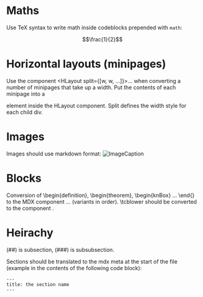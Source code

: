 # Maths

Use TeX syntax to write math inside codeblocks prepended with `math`:

```math
\frac{1}{2}
```

# Horizontal layouts (minipages)

Use the component <HLayout split={[w, w, ...]}>...</HLayout> when converting a number of minipages that take up a width. Put the contents of each minipage into a <div> element inside the HLayout component. Split defines the width style for each child div.

# Images

Images should use markdown format:
![ImageCaption](./images/name.png)

# Blocks

Conversion of \begin{definition}, \begin{theorem}, \begin{knBox} ... \end{} to the MDX component <Block title="" variant="primary|secondary|knowledge"> ... </Block> (variants in order). \tcblower should be converted to the component <BlockSep />.

# Heirachy

(##) is subsection, (###) is subsubsection.

Sections should be translated to the mdx meta at the start of the file (example in the contents of the following code block):

```mdx
---
title: the section name
---
```
